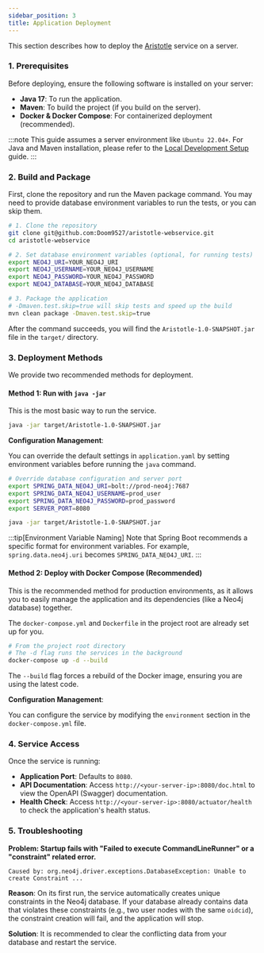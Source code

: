 ```yaml
---
sidebar_position: 3
title: Application Deployment
---
```


[//]: # (Copyright 2024 Paion Data)

[//]: # (Licensed under the Apache License, Version 2.0 &#40;the "License"&#41;;)
[//]: # (you may not use this file except in compliance with the License.)
[//]: # (You may obtain a copy of the License at)

[//]: # (    http://www.apache.org/licenses/LICENSE-2.0)

[//]: # (Unless required by applicable law or agreed to in writing, software)
[//]: # (distributed under the License is distributed on an "AS IS" BASIS,)
[//]: # (WITHOUT WARRANTIES OR CONDITIONS OF ANY KIND, either express or implied.)
[//]: # (See the License for the specific language governing permissions and)
[//]: # (limitations under the License.)

This section describes how to deploy the [Aristotle] service on a server.

### 1. Prerequisites

Before deploying, ensure the following software is installed on your server:

- **Java 17**: To run the application.
- **Maven**: To build the project (if you build on the server).
- **Docker & Docker Compose**: For containerized deployment (recommended).

:::note
This guide assumes a server environment like `Ubuntu 22.04+`. For Java and Maven installation, please refer to the [Local Development Setup](./setup.md) guide.
:::

### 2. Build and Package

First, clone the repository and run the Maven package command. You may need to provide database environment variables to run the tests, or you can skip them.

```bash
# 1. Clone the repository
git clone git@github.com:Doom9527/aristotle-webservice.git
cd aristotle-webservice

# 2. Set database environment variables (optional, for running tests)
export NEO4J_URI=YOUR_NEO4J_URI
export NEO4J_USERNAME=YOUR_NEO4J_USERNAME
export NEO4J_PASSWORD=YOUR_NEO4J_PASSWORD
export NEO4J_DATABASE=YOUR_NEO4J_DATABASE

# 3. Package the application
# -Dmaven.test.skip=true will skip tests and speed up the build
mvn clean package -Dmaven.test.skip=true
```

After the command succeeds, you will find the `Aristotle-1.0-SNAPSHOT.jar` file in the `target/` directory.

### 3. Deployment Methods

We provide two recommended methods for deployment.

#### Method 1: Run with `java -jar`

This is the most basic way to run the service.

```bash
java -jar target/Aristotle-1.0-SNAPSHOT.jar
```

**Configuration Management**:

You can override the default settings in `application.yaml` by setting environment variables before running the `java` command.

```bash
# Override database configuration and server port
export SPRING_DATA_NEO4J_URI=bolt://prod-neo4j:7687
export SPRING_DATA_NEO4J_USERNAME=prod_user
export SPRING_DATA_NEO4J_PASSWORD=prod_password
export SERVER_PORT=8080

java -jar target/Aristotle-1.0-SNAPSHOT.jar
```

:::tip[Environment Variable Naming]
Note that Spring Boot recommends a specific format for environment variables. For example, `spring.data.neo4j.uri` becomes `SPRING_DATA_NEO4J_URI`.
:::

#### Method 2: Deploy with Docker Compose (Recommended)

This is the recommended method for production environments, as it allows you to easily manage the application and its dependencies (like a Neo4j database) together.

The `docker-compose.yml` and `Dockerfile` in the project root are already set up for you.

```bash
# From the project root directory
# The -d flag runs the services in the background
docker-compose up -d --build
```

The `--build` flag forces a rebuild of the Docker image, ensuring you are using the latest code.

**Configuration Management**:

You can configure the service by modifying the `environment` section in the `docker-compose.yml` file.

### 4. Service Access

Once the service is running:

- **Application Port**: Defaults to `8080`.
- **API Documentation**: Access `http://<your-server-ip>:8080/doc.html` to view the OpenAPI (Swagger) documentation.
- **Health Check**: Access `http://<your-server-ip>:8080/actuator/health` to check the application's health status.

### 5. Troubleshooting

**Problem: Startup fails with "Failed to execute CommandLineRunner" or a "constraint" related error.**

```text
Caused by: org.neo4j.driver.exceptions.DatabaseException: Unable to create Constraint ...
```

**Reason**: On its first run, the service automatically creates unique constraints in the Neo4j database. If your database already contains data that violates these constraints (e.g., two user nodes with the same `oidcid`), the constraint creation will fail, and the application will stop.

**Solution**: It is recommended to clear the conflicting data from your database and restart the service.

[Aristotle]: https://aristotle-ws.com
